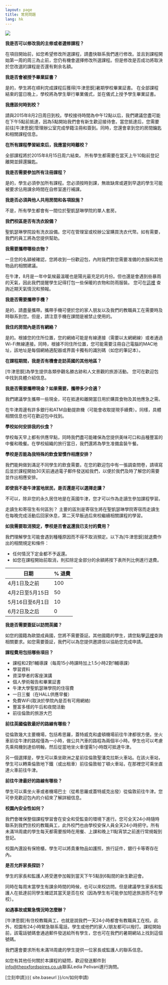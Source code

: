 ```yaml
---
layout: page
title: 常見問題
lang: hk
---
```


![](https://dl.dropboxusercontent.com/u/516841/GlobalME/sp6.jpg)

**我是否可以修改我的主修或者選修課程？**

在項目開始前，如您希望修改所選課程，請盡快聯系我們進行修改。並且到課程開始第一周的周三為止前，您仍有機會選擇修改所選課程。但是修改是否成功將取決於您改選的課程是否還有剩余名額。

**我是否會被授予畢業証書？**

是的，學生將在順利完成課程后獲得[牛津思銳]暑期學校畢業証書。 在全部課程結束的當日晚上，學校將為學生舉行畢業儀式，並在儀式上授予學生畢業証書。

**我應該何時到校？**

請與2015年8月2日周日到校。學校接待時間為中午12點以后，我們建議您盡可能在下午5點前抵達，因為5點開始我們會有新生歡迎接待會。當您抵達后，您需要前往[牛津思銳]管理辦公室完成學籍注冊和簽到。同時，您還會拿到您的房間鑰匙和相關課程信息。

**在所有課程學習結束后，我應當何時離校？**

全部課程將於2015年8月15日周六結束。 所有學生都需要在當天上午10點前登記離開並歸還鑰匙。

**我是否需要參加所有注冊課程？**

是的，學生必須參加所有課程。您必須按時到課，無故缺席或遲到早退的學生可能被要求佔用課余時間在自修室進行補課。

**我是否必須與他人共用房間和各項設施？**

不是，所有學生都會有一間位於聖凱瑟琳學院的單人套房。

**我們校區是否有洗衣設備？**

聖凱瑟琳學院設有洗衣設備。您可在管理室或校辦公室購買洗衣代幣。如有需要，我們的員工將為您提供幫助。

**我需要攜帶哪些衣物？**

一旦您的名額被確認，您將收到一份歡迎包，內附我們對您需要准備的衣服和其他物品的相關建議。

在牛津，8月是一年中氣候最溫暖也是陽光最充足的月份。但也還是會遇到些暴雨的天氣，因此我們提醒學生記得打包一些保暖的衣物和防雨服裝。 您可在[這裡](http://uk.weather.com) 查詢近期天氣情況和預報。

**我是否需要攜帶手機？**

是的，請盡量攜帶。攜帶手機可便於您的家人朋友以及我們的教職員工在需要時及時聯系到您。但是，請注意手機在課間是被禁止使用的。

**我住的房間內是否有網絡？**

是的。根據您的住所位置，您的網絡可能是有線連接（需要以太網網線）或者通過Wi-Fi無線連接。同時，根據不同住所位置，您可能需要注冊自己電腦的MAC地址，該地址是每個網絡適配器或界面卡獨有的識別碼（如您的筆記本）。 

**在課程期間，我是否有機會走訪英國的其他地區？**

[牛津思銳]為學生提供各類參觀名勝古跡和人文景觀的旅游活動。 您可在歡迎包中找到具體介紹信息。

**我是否需要攜帶現金？如果需要，攜帶多少合適？**

我們建議學生攜帶一些現金，可在抵達和離開當日用於購買食物及其他應急之需。

在牛津周邊有許多銀行和ATM自動提款機（可能會收取提現手續費）。同樣，具體相關信息也可在歡迎包中找到。

**學校如何安排我的伙食？**

學校每天早上都有供應早點，同時我們盡可能確保為您提供美味可口和品種豐富的中餐和晚餐。在學校組織的旅行當日，我們還將為學生准備盒裝午餐。 

**學校是否能為我特殊的飲食習慣作相應安排？**

我們能夠做到滿足不同學生的飲食需要。在您的歡迎包中有一張調查問卷，請填寫后並於課程開始30天前通過電子郵件發送給我們，以便於我們及時了解您的需要並作出相應安排。

**即使我不是牛津當地居民，是否還是可以選擇走讀？**

不可以，除非您的永久居住地是在英國牛津，您才可以作為走讀生參加課程學習。

走讀生和寄宿生有何區別？ 主要的區別是寄宿生將在聖凱瑟琳學院寄宿而走讀生在每晚完成活動后回家休息，第二天早飯過后來校繼續相關課程的學習。

**如我需要取消預定，學校是否會返還我已支付的費用？**

我們理解學生可能會遇到種種原因而不得不取消預定。以下為[牛津思銳]就退費作出的相關規定和條件：

- 任何情況下定金都不予返還。
- 如您在課程開始前取消，則扣除定金部分的余額將按下表所列比例進行退費。

|日期               |% 退費                     |
|-------------------|---------------------------|
|4月1日及之前       |100                        |
|4月2日至5月15日    |50                         |
|5月16日至6月1日    |10                         |
|6月2日及之后       |0                          |

**我是否需要簽証以訪問英國？**

如您的國籍為歐盟成員國，您將不需要簽証。其他國籍的學生，請您點擊[這裡](http://www.ukba.homeoffice.gov.uk/visas-immigration/do-you-need-a-visa/)查詢相關要求。如您需要簽証，我們可以為您提供邀請信以協助您完成申請。

**課程費用包括哪些項目？**

- 課程和2對1輔導課（每周15小時課時加上1.5小時2對1輔導課）
- 學習資料
- 資深學者的客座演講
- 個人學術報告和畢業証書
- 牛津大學聖凱瑟琳學院的住宿費
- 一日三餐（在HALL供應早餐）
- 免費WiFi(取決於學院內是否有可用網絡)
- 豐富多樣的午后和夜間活動
- 前往倫敦的旅游大巴

**前往英國倫敦最好的路線有哪些？**

從倫敦幾大主要機場，包括希思羅，蓋特威克和盧頓機場前往牛津都很方便。坐火車前往牛津的路程僅為一小時，做公共汽車的路程為兩個半小時。學生也可以考慮先乘飛機到達伯明翰，然后從當地坐火車僅需1小時既可抵達牛津。

另一個選擇是，學生可以乘坐歐洲之星前往倫敦聖潘克拉斯火車站。在該火車站，學生可以轉乘倫敦地下鐵（或出租車）前往倫敦帕丁頓火車站，在那裡您可乘坐直達火車前往牛津。

**前往牛津最好的路線有哪些？**

學生可以乘坐火車或者機場巴士（從希思羅或蓋特威克出發）從倫敦前往牛津。您可參見歡迎包內的介紹來了解詳細信息。

**校園內安全性如何？**

我們會確保整個課程學習會在安全和受監查的環境下進行。您可全天24小時隨時聯系到我們住校的教職員工，此外校門也由學校安保人員全天24小時把守。所有未滿18周歲的學生每天都需要按時在用餐、上課和晚上11點宵禁之前進行常規報到登記。

校園內還設有保險櫃，學生可以將貴重物品如護照，旅行証件，銀行卡等寄存在內。

**是否允許家長探訪？**

學生的家長和監護人將受邀參加報到當天下午5點到6點間的新生歡迎會。

同時在每周末當學生有課余時間的時候，也可以來校訪問。但是建議學生家長和監護人在抵達前同學生確認其當天是否在校（因為學生有可能參加短途旅游而不在學校）。

**如遇事故或緊急情況時怎麼辦？**

[牛津思銳]有住校教職員工，也就是說我們一天24小時都會有教職員工在校。此外，校園有24小時緊急聯系電話，學生或他們的家人/朋友都可以撥打。課程開始前，該電話號碼會通過郵件發送給所有學生，您也可在我們的暑期網站上找到這個號碼。 

我們還會要求所有未滿18周歲的學生提供一位家長或監護人的聯系信息。

如您有其他任何關於本課程的疑問，歡迎發送郵件到[info@theoxfordspires.co.uk](mailto:info@theoxfordspires.co.uk)聯系Ledia Pelivani進行詢問。

[立刻申請]({{ site.baseurl }}/cn/如何申請)
